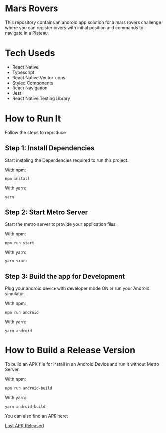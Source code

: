 # Mars Rovers

This repository contains an android app solution for a mars rovers challenge where you can register rovers with initial position and commands to navigate in a Plateau.

# Tech Useds

- React Native
- Typescript
- React Native Vector Icons
- Styled Components
- React Navigation
- Jest
- React Native Testing Library

# How to Run It

Follow the steps to reproduce

## Step 1: Install Dependencies

Start instaling the Dependencies required to run this project.

With npm:

```
npm install
```

With yarn:

```
yarn
```

## Step 2: Start Metro Server

Start the metro server to provide your application files.

With npm:

```
npm run start
```

With yarn:

```
yarn start
```

## Step 3: Build the app for Development

Plug your android device with developer mode ON or run your Android simulator.

With npm:

```
npm run android
```

With yarn:

```
yarn android
```

# How to Build a Release Version

To build an APK file for install in an Android Device and run it without Metro Server.

With npm:

```
npm run android-build
```

With yarn:

```
yarn android-build
```

You can also find an APK here:

[Last APK Released](https://github.com/pahferreira/mars-rovers/releases/tag/1.0.1)
